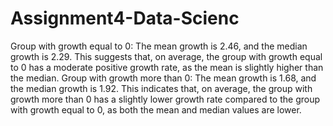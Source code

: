 # Assignment4-Data-Scienc
Group with growth equal to 0: The mean growth is 2.46, and the median growth is 2.29. This suggests that, on average, the group with growth equal to 0 has a moderate positive growth rate, as the mean is slightly higher than the median.
Group with growth more than 0: The mean growth is 1.68, and the median growth is 1.92. This indicates that, on average, the group with growth more than 0 has a slightly lower growth rate compared to the group with growth equal to 0, as both the mean and median values are lower.
